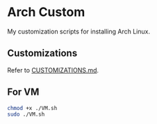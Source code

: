# Arch Custom
My customization scripts for installing Arch Linux.

## Customizations
Refer to [CUSTOMIZATIONS.md](./CUSTOMIZATIONS.md).

## For VM
```sh
chmod +x ./VM.sh
sudo ./VM.sh
```
